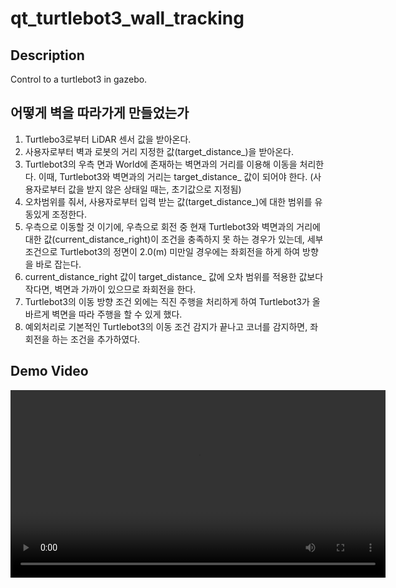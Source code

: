 # qt_turtlebot3_wall_tracking

## Description
Control to a turtlebot3 in gazebo.


## 어떻게 벽을 따라가게 만들었는가
1. Turtlebo3로부터 LiDAR 센서 값을 받아온다.
2. 사용자로부터 벽과 로봇의 거리 지정한 값(target_distance_)을 받아온다.
3. Turtlebot3의 우측 면과 World에 존재하는 벽면과의 거리를 이용해 이동을 처리한다.
이때, Turtlebot3와 벽면과의 거리는 target_distance_ 값이 되어야 한다. (사용자로부터 값을 받지 않은 상태일 때는, 초기값으로 지정됨)
4. 오차범위를 줘서, 사용자로부터 입력 받는 값(target_distance_)에 대한 범위를 유동있게 조정한다.
5. 우측으로 이동할 것 이기에, 우측으로 회전 중 현재 Turtlebot3와 벽면과의 거리에 대한 값(current_distance_right)이 조건을 충족하지 못 하는 경우가 있는데, 세부 조건으로 Turtlebot3의 정면이 2.0(m) 미만일 경우에는 좌회전을 하게 하여 방향을 바로 잡는다.
6. current_distance_right 값이 target_distance_ 값에 오차 범위를 적용한 값보다 작다면, 벽면과 가까이 있으므로 좌회전을 한다.
7. Turtlebot3의 이동 방향 조건 외에는 직진 주행을 처리하게 하여 Turtlebot3가 올바르게 벽면을 따라 주행을 할 수 있게 했다.
8. 예외처리로 기본적인 Turtlebot3의 이동 조건 감지가 끝나고 코너를 감지하면, 좌회전을 하는 조건을 추가하였다.

## Demo Video
<video controls width="600">
  <source src="TestCaseVideo.mp4" type="video/mp4">
  Demo Video
</video>
